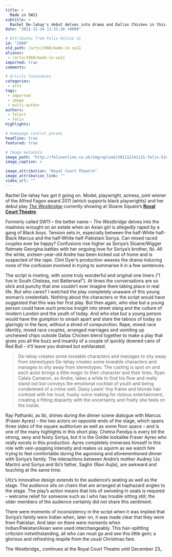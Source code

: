 ```yaml
---
title: >
  Made in SW11
subtitle: >
  Rachel De-lahay's debut delves into drama and Dallas Chicken in this alternative seasonal treat
date: "2011-12-14 11:31:26 +0000"

# Attributes from Felix Online V1
id: "1960"
old_path: /arts/1960/made-in-sw11
aliases:
 - /arts/1960/made-in-sw11
imported: true
comments:

# Article Taxonomies
categories:
 - arts
tags:
 - imported
 - image
 - multi-author
authors:
 - felart
 - felix
highlights:

# Homepage control params
headline: true
featured: true

# Image metadata
image_path: "http://felixonline.co.uk/img/upload/201112141131-felix-510x340.fitandcrop.jpg"
image_caption: >

image_attribution: "Royal Court Theatre"
image_attribution_link: ""
video_url: ""
---
```


Rachel De-lahay has got it going on. Model, playwright, actress, joint winner of the Alfred Fagon award 2011 (which supports black playwrights) and her debut play [_The Westbridge_](http://www.royalcourttheatre.com/whats-on/the-westbridge) currently showing at Sloane Square’s [__Royal Court Theatre__](http://royalcourttheatre.com/).

Formerly called SW11 – the better name – _The Westbridge_ delves into the madness wrought on an estate when an Asian girl is allegedly raped by a gang of Black boys. Tension sets in, especially between the half-White half-Black Marcus and the half-White half-Pakistani Soriya. Can mixed raced couples ever be happy? Confusions rise higher as Soriya’s Sloane/Wigger flatmate Georgina battles with her ongoing love for Soriya’s brother, Ibi. All the while, sixteen-year-old Andre has been kicked out of home and is suspected of the rape. Clint Dyer’s production weaves the drama inducing none of the confusion involved in trying to summarise it in a few sentences.

The script is riveting, with some truly wonderful and original one liners (“I live in South Chelsea, not Battersea!”). At times the conversations are so slick and punchy that one couldn’t ever imagine them taking place in real life. But who cares? I watched the play completely unaware of this young woman’s credentials. Nothing about the characters or the script would have suggested that this was her first play. But then again, who else but a young person could have such precise insight into street slang and the culture of modern London and the youth of today. And who else but a young person would have the gumption to smash apart and stare the taboos of today so glaringly in the face, without a shred of compunction. Rape, mixed race identity, mixed race couples, arranged marriages and vomiting up unchewed chips outside Dallas Chicken blend together to make a play that gives you all the buzz and insanity of a couple of quickly downed cans of Red Bull – it’ll leave you drained but exhilarated.
> De-lahay creates some loveable characters and manages to shy away from stereotypes
De-lahay creates some loveable characters and manages to shy away from stereotypes. The casting is spot on and each actor brings a little magic to their character and their lines. Ryan Calais Cameron, as Andre, takes a while to find his flow and really stand out but conveys the emotional cocktail of youth and being condemned of a crime well. Daisy Lewis’ tiny frame and blonde hair contrast with her loud, husky voice making for riotous entertainment, creating a fitting disparity with the uncertainty and frailty she feels on the inside.

Ray Pathanki, as Ibi, shines during the dinner scene dialogue with Marcus (Fraser Ayres) – the two actors on opposite ends of the stage, which spans three sides of the square auditorium as well as some floor space – and is one of the many highlights in this short play. Chetna Pandya is every bit the strong, sexy and feisty Soriya, but it is the Goldie lookalike Fraser Ayres who really excels in this production. Ayres completely immerses himself in this role with vein-popping intensity and makes us squirm as we watch him trying to feel comfortable during the agonising and aforementioned dinner with Soriya’s family. The interactions between Andre’s mother Audrey (Jo Martin) and Soriya and Ibi’s father, Saghir (Ravi Aujla), are awkward and touching at the same time.

Ultz’s innovative design extends to the audience’s seating as well as the stage. The audience sits on chairs that are arranged at haphazard angles to the stage. The play’s action means that lots of swiveling in seats is required – welcome relief for someone such as I who has trouble sitting still; the older members of the audience certainly did not share this sentiment.

There were moments of inconsistency in the script when it was implied that Soriya’s family were Indian when, later on, it was made clear that they were from Pakistan. And later on there were moments when Indian/Pakistan/Asian were used interchangeably. This hair-splitting criticism notwithstanding, all who can must go and see this little gem; a glorious and refreshing respite from the usual Christmas fare.

The Westbridge_ continues at the Royal Court Theatre until December 23_
